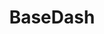 ---
facebook: https://facebook.com/BaseDashHQ
linkedin: https://linkedin.com/company/BaseDash
logohandle: basedash
sort: basedash
title: BaseDash
twitter: https://x.com/BaseDashHQ
website: https://www.basedash.com/
---